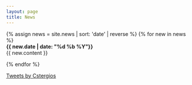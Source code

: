 ```yaml
---
layout: page
title: News
---
```


<div class="card border-0">
  {% assign news = site.news | sort: 'date' | reverse %}
  {% for new in news %}

  <div class="row">
    <div class="col-12 col-sm-3">
      <strong>{{ new.date | date: "%d %b %Y"}}</strong>
    </div>
    <div class="col-12 col-sm-9">
      {{ new.content }}
    </div>
  </div>




  {% endfor %}
</div>

<a class="twitter-timeline" href="https://twitter.com/Cstergios?ref_src=twsrc%5Etfw">Tweets by Cstergios</a> <script async src="https://platform.twitter.com/widgets.js" charset="utf-8"></script>